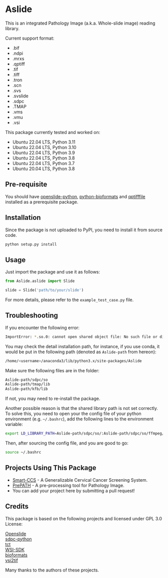 # Aslide

This is an integrated Pathology Image (a.k.a. Whole-slide image) reading library.

Current support format:

- .bif
- .ndpi
- .mrxs
- .qptiff
- .tif
- .tiff
- .tron
- .scn
- .svs
- .svslide
- .sdpc
- .TMAP
- .vms
- .vmu
- .vsi

This package currently tested and worked on:

- Ubuntu 22.04 LTS, Python 3.11
- Ubuntu 22.04 LTS, Python 3.10
- Ubuntu 22.04 LTS, Python 3.9
- Ubuntu 22.04 LTS, Python 3.8
- Ubuntu 22.04 LTS, Python 3.7
- Ubuntu 20.04 LTS, Python 3.8

## Pre-requisite

You should have [openslide-python](https://pypi.org/project/openslide-python/), [python-bioformats](https://pypi.org/project/bioformats/) and [qptifffile](https://pypi.org/project/qptifffile/) installed as a prerequisite package.

## Installation

Since the package is not uploaded to PyPI, you need to install it from source code.

```bash
python setup.py install
```

## Usage

Just import the package and use it as follows:

```python
from Aslide.aslide import Slide

slide = Slide('path/to/your/slide')
```

For more details, please refer to the `example_test_case.py` file.

## Troubleshooting

If you encounter the following error:

```bash
ImportError: *.so.0: cannot open shared object file: No such file or directory
```

You may check the detail installation path, for instance, if you use conda, it would be put in the following path (denoted as `Aslide-path` from hereon):

```bash
/home/<username>/anaconda3/lib/python3.x/site-packages/Aslide
```

Make sure the following files are in the folder:

```bash
Aslide-path/sdpc/so
Aslide-path/tmap/lib
Aslide-path/kfb/lib
```

If not, you may need to re-install the package.

Another possible reason is that the shared library path is not set correctly. To solve this, you need to open your the config file of your python environment (e.g. `~/.bashrc`), add the following lines to the environment variable:

```bash
export LD_LIBRARY_PATH=Aslide-path/sdpc/so/:Aslide-path/sdpc/so/ffmpeg/:Aslide-path/kfb/lib/:Aslide-path/tmap/lib:$LD_LIBRARY_PATH
```

Then, after sourcing the config file, and you are good to go:

```bash
source ~/.bashrc
```


## Projects Using This Package

- [Smart-CCS](https://github.com/hjiangaz/Smart-CCS) - A Generalizable Cervical Cancer Screening System.
- [PrePATH](https://github.com/birkhoffkiki/PrePATH) - A pre-processing tool for Pathology Image.
- You can add your project here by submitting a pull request!

## Credits

This package is based on the following projects and licensed under GPL 3.0 License:  

[Openslide](https://github.com/openslide/openslide)  
[sdpc-python](https://github.com/WonderLandxD/sdpc-for-python)  
[tct](https://github.com/liyu10000/tct)  
[WSI-SDK](https://github.com/yasohasakii/WSI-SDK)   
[bioformats](https://github.com/ome/bioformats)   
[vsi2tif](https://github.com/andreped/vsi2tif)   


Many thanks to the authors of these projects.
